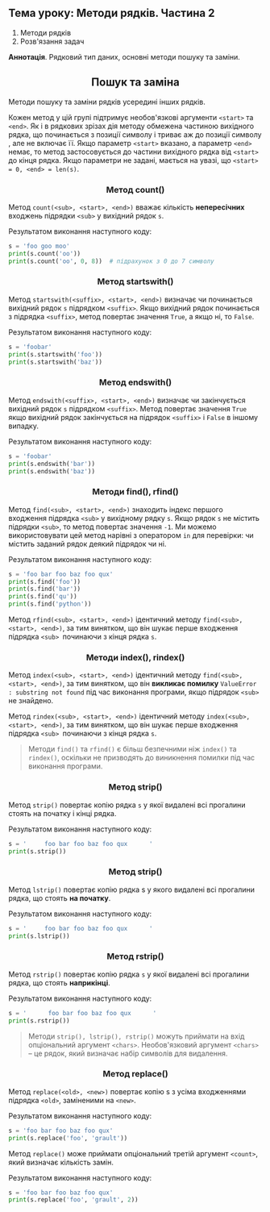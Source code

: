 ## Тема уроку: Методи рядків. Частина 2

1. Методи рядків
2. Розв'язання задач

**Аннотація**. Рядковий тип даних, основні методи пошуку та заміни.

<h2 align="center"><b>Пошук та заміна</b></h2>

Методи пошуку та заміни рядків усередині інших рядків.

Кожен метод у цій групі підтримує необов'язкові аргументи `<start>` та `<end>`. Як і в рядкових зрізах дія методу обмежена частиною вихідного рядка, що починається з позиції символу <start> і триває аж до позиції символу <end>, але не включає її. Якщо параметр `<start>` вказано, а параметр `<end>` немає, то метод застосовується до частини вихідного рядка від `<start>` до кінця рядка. Якщо параметри не задані, мається на увазі, що `<start> = 0, <end> = len(s)`.

<h3 align="center"><b>Метод count()</b></h3>

Метод `count(<sub>, <start>, <end>)` вважає кількість **непересічних** входжень підрядки `<sub>` у вихідний рядок `s`.

Результатом виконання наступного коду:
```python
s = 'foo goo moo'
print(s.count('oo'))
print(s.count('oo', 0, 8))  # підрахунок з 0 до 7 символу
```
<h3 align="center"><b>Метод startswith()</b></h3>

Метод `startswith(<suffix>, <start>, <end>)` визначає чи починається вихідний рядок `s` підрядком `<suffix>`. Якщо вихідний рядок починається з підрядка `<suffix>`, метод повертає значення `True`, а якщо ні, то `False`.

Результатом виконання наступного коду:
```python
s = 'foobar'
print(s.startswith('foo'))
print(s.startswith('baz'))
```
<h3 align="center"><b>Метод endswith()</b></h3>

Метод `endswith(<suffix>, <start>, <end>)` визначає чи закінчується вихідний рядок `s` підрядком `<suffix>`. Метод повертає значення `True` якщо вихідний рядок закінчується на підрядок `<suffix>` і `False` в іншому випадку.

Результатом виконання наступного коду:
```python
s = 'foobar'
print(s.endswith('bar'))
print(s.endswith('baz'))
```
<h3 align="center"><b>Методи find(), rfind()</b></h3>

Метод `find(<sub>, <start>, <end>)` знаходить індекс першого входження підрядка `<sub>` у вихідному рядку `s`. Якщо рядок `s` не містить підрядки `<sub>`, то метод повертає значення `-1`. Ми можемо використовувати цей метод нарівні з оператором `in` для перевірки: чи містить заданий рядок деякий підрядок чи ні.

Результатом виконання наступного коду:
```python
s = 'foo bar foo baz foo qux'
print(s.find('foo'))
print(s.find('bar'))
print(s.find('qu'))
print(s.find('python'))
```
Метод `rfind(<sub>, <start>, <end>)` ідентичний методу `find(<sub>, <start>, <end>)`, за тим винятком, що він шукає перше входження підрядка `<sub> `починаючи з кінця рядка `s`.

<h3 align="center"><b>Методи index(), rindex()</b></h3>

Метод `index(<sub>, <start>, <end>)` ідентичний методу `find(<sub>, <start>, <end>)`, за тим винятком, що він **викликає помилку** `ValueError : substring not found` під час виконання програми, якщо підрядок `<sub>` не знайдено.

Метод `rindex(<sub>, <start>, <end>)` ідентичний методу `index(<sub>, <start>, <end>)`, за тим винятком, що він шукає перше входження підрядка `<sub> `починаючи з кінця рядка `s`.

> Методи `find()` та `rfind()` є більш безпечними ніж `index()` та `rindex()`, оскільки не призводять до виникнення помилки під час виконання програми.

<h3 align="center"><b>Метод strip()</b></h3>

Метод `strip()` повертає копію рядка `s` у якої видалені всі прогалини стоять на початку і кінці рядка.

Результатом виконання наступного коду:
```python
s = '     foo bar foo baz foo qux      '
print(s.strip())
```
<h3 align="center"><b>Метод strip()</b></h3>

Метод `lstrip()` повертає копію рядка s у якого видалені всі прогалини рядка, що стоять **на початку**.

Результатом виконання наступного коду:
```python
s = '     foo bar foo baz foo qux      '
print(s.lstrip())
```
<h3 align="center"><b>Метод rstrip()</b></h3>

Метод `rstrip()` повертає копію рядка `s` у якої видалені всі прогалини рядка, що стоять **наприкінці**.

Результатом виконання наступного коду:
```python
s = '      foo bar foo baz foo qux      '
print(s.rstrip())
```
> Методи `strip(), lstrip(), rstrip()` можуть приймати на вхід опціональний аргумент `<chars>`. Необов'язковий аргумент `<chars>` – це рядок, який визначає набір символів для видалення.

<h3 align="center"><b>Метод replace()</b></h3>

Метод `replace(<old>, <new>)` повертає копію s з усіма входженнями підрядка `<old>`, заміненими на `<new>`.

Результатом виконання наступного коду:
```python
s = 'foo bar foo baz foo qux'
print(s.replace('foo', 'grault'))
```
Метод `replace()` може приймати опціональний третій аргумент `<count>`, який визначає кількість замін.

Результатом виконання наступного коду:
```python
s = 'foo bar foo baz foo qux'
print(s.replace('foo', 'grault', 2))
```
